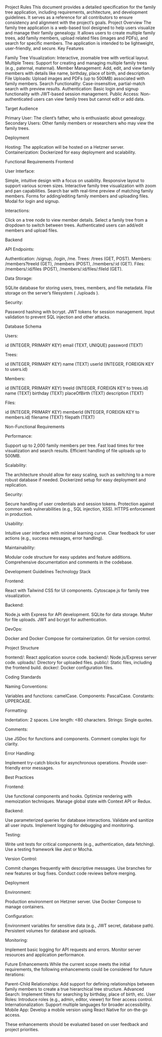 Project Rules
This document provides a detailed specification for the family tree application, including requirements, architecture, and development guidelines. It serves as a reference for all contributors to ensure consistency and alignment with the project’s goals.
Project Overview
The family tree application is a web-based tool designed to help users visualize and manage their family genealogy. It allows users to create multiple family trees, add family members, upload related files (images and PDFs), and search for specific members. The application is intended to be lightweight, user-friendly, and secure.
Key Features

Family Tree Visualization: Interactive, zoomable tree with vertical layout.
Multiple Trees: Support for creating and managing multiple family trees (e.g., paternal, maternal).
Member Management: Add, edit, and view family members with details like name, birthday, place of birth, and description.
File Uploads: Upload images and PDFs (up to 500MB) associated with family members.
Search Functionality: Case-insensitive, partial-match search with preview results.
Authentication: Basic login and signup functionality with JWT-based session management.
Public Access: Non-authenticated users can view family trees but cannot edit or add data.

Target Audience

Primary User: The client’s father, who is enthusiastic about genealogy.
Secondary Users: Other family members or researchers who may view the family trees.

Deployment

Hosting: The application will be hosted on a Hetzner server.
Containerization: Dockerized for easy deployment and scalability.

Functional Requirements
Frontend

User Interface:

Simple, intuitive design with a focus on usability.
Responsive layout to support various screen sizes.
Interactive family tree visualization with zoom and pan capabilities.
Search bar with real-time preview of matching family members.
Forms for adding/editing family members and uploading files.
Modal for login and signup.


Interactions:

Click on a tree node to view member details.
Select a family tree from a dropdown to switch between trees.
Authenticated users can add/edit members and upload files.



Backend

API Endpoints:

Authentication: /signup, /login, /me.
Trees: /trees (GET, POST).
Members: /members?treeId (GET), /members (POST), /members/:id (GET).
Files: /members/:id/files (POST), /members/:id/files/:fileId (GET).


Data Storage:

SQLite database for storing users, trees, members, and file metadata.
File storage on the server’s filesystem ( ./uploads ).


Security:

Password hashing with bcrypt.
JWT tokens for session management.
Input validation to prevent SQL injection and other attacks.



Database Schema

Users:

id (INTEGER, PRIMARY KEY)
email (TEXT, UNIQUE)
password (TEXT)


Trees:

id (INTEGER, PRIMARY KEY)
name (TEXT)
userId (INTEGER, FOREIGN KEY to users.id)


Members:

id (INTEGER, PRIMARY KEY)
treeId (INTEGER, FOREIGN KEY to trees.id)
name (TEXT)
birthday (TEXT)
placeOfBirth (TEXT)
description (TEXT)


Files:

id (INTEGER, PRIMARY KEY)
memberId (INTEGER, FOREIGN KEY to members.id)
filename (TEXT)
filepath (TEXT)



Non-Functional Requirements

Performance:

Support up to 2,000 family members per tree.
Fast load times for tree visualization and search results.
Efficient handling of file uploads up to 500MB.


Scalability:

The architecture should allow for easy scaling, such as switching to a more robust database if needed.
Dockerized setup for easy deployment and replication.


Security:

Secure handling of user credentials and session tokens.
Protection against common web vulnerabilities (e.g., SQL injection, XSS).
HTTPS enforcement in production.


Usability:

Intuitive user interface with minimal learning curve.
Clear feedback for user actions (e.g., success messages, error handling).


Maintainability:

Modular code structure for easy updates and feature additions.
Comprehensive documentation and comments in the codebase.



Development Guidelines
Technology Stack

Frontend:

React with Tailwind CSS for UI components.
Cytoscape.js for family tree visualization.


Backend:

Node.js with Express for API development.
SQLite for data storage.
Multer for file uploads.
JWT and bcrypt for authentication.


DevOps:

Docker and Docker Compose for containerization.
Git for version control.



Project Structure

frontend/: React application source code.
backend/: Node.js/Express server code.
uploads/: Directory for uploaded files.
public/: Static files, including the frontend build.
docker/: Docker configuration files.

Coding Standards

Naming Conventions:

Variables and functions: camelCase.
Components: PascalCase.
Constants: UPPERCASE.


Formatting:

Indentation: 2 spaces.
Line length: <80 characters.
Strings: Single quotes.


Comments:

Use JSDoc for functions and components.
Comment complex logic for clarity.


Error Handling:

Implement try-catch blocks for asynchronous operations.
Provide user-friendly error messages.



Best Practices

Frontend:

Use functional components and hooks.
Optimize rendering with memoization techniques.
Manage global state with Context API or Redux.


Backend:

Use parameterized queries for database interactions.
Validate and sanitize all user inputs.
Implement logging for debugging and monitoring.


Testing:

Write unit tests for critical components (e.g., authentication, data fetching).
Use a testing framework like Jest or Mocha.


Version Control:

Commit changes frequently with descriptive messages.
Use branches for new features or bug fixes.
Conduct code reviews before merging.



Deployment

Environment:

Production environment on Hetzner server.
Use Docker Compose to manage containers.


Configuration:

Environment variables for sensitive data (e.g., JWT secret, database path).
Persistent volumes for database and uploads.


Monitoring:

Implement basic logging for API requests and errors.
Monitor server resources and application performance.



Future Enhancements
While the current scope meets the initial requirements, the following enhancements could be considered for future iterations:

Parent-Child Relationships: Add support for defining relationships between family members to create a true hierarchical tree structure.
Advanced Search: Implement filters for searching by birthday, place of birth, etc.
User Roles: Introduce roles (e.g., admin, editor, viewer) for finer access control.
Internationalization: Support multiple languages for broader accessibility.
Mobile App: Develop a mobile version using React Native for on-the-go access.

These enhancements should be evaluated based on user feedback and project priorities.
